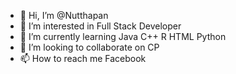 - 👋 Hi, I’m @Nutthapan
- 👀 I’m interested in Full Stack Developer
- 🌱 I’m currently learning Java C++ R HTML Python
- 💞️ I’m looking to collaborate on CP
- 📫 How to reach me Facebook
  
<!---
Nutthapan/Nutthapan is a ✨ special ✨ repository because its `README.md` (this file) appears on your GitHub profile.
You can click the Preview link to take a look at your changes.
--->
